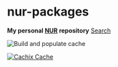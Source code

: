 # nur-packages

**My personal [NUR](https://github.com/nix-community/NUR) repository**
[Search](https://nur.nix-community.org/repos/toyvo/)

![Build and populate cache](https://github.com/toyvo/nur-packages/workflows/Build%20and%20populate%20cache/badge.svg)

[![Cachix Cache](https://img.shields.io/badge/cachix-toyvo-blue.svg)](https://toyvo.cachix.org)
